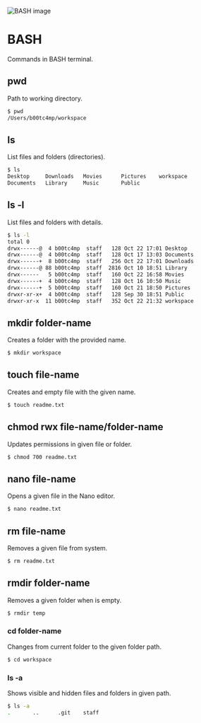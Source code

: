 ![BASH image](https://upload.wikimedia.org/wikipedia/commons/thumb/8/82/Gnu-bash-logo.svg/1200px-Gnu-bash-logo.svg.png)

# BASH

Commands in BASH terminal.

## pwd

Path to working directory.

```sh
$ pwd
/Users/b00tc4mp/workspace
```

## ls

List files and folders (directories).

```sh
$ ls
Desktop		Downloads	Movies		Pictures	workspace
Documents	Library		Music		Public
```

## ls -l

List files and folders with details.

```sh
$ ls -l
total 0
drwx------@  4 b00tc4mp  staff   128 Oct 22 17:01 Desktop
drwx------@  4 b00tc4mp  staff   128 Oct 17 13:03 Documents
drwx------+  8 b00tc4mp  staff   256 Oct 22 17:01 Downloads
drwx------@ 88 b00tc4mp  staff  2816 Oct 10 18:51 Library
drwx------   5 b00tc4mp  staff   160 Oct 22 16:58 Movies
drwx------+  4 b00tc4mp  staff   128 Oct 16 10:50 Music
drwx------+  5 b00tc4mp  staff   160 Oct 21 18:50 Pictures
drwxr-xr-x+  4 b00tc4mp  staff   128 Sep 30 18:51 Public
drwxr-xr-x  11 b00tc4mp  staff   352 Oct 22 21:32 workspace
```

## mkdir folder-name

Creates a folder with the provided name.

```sh
$ mkdir workspace
```

## touch file-name

Creates and empty file with the given name.

```sh
$ touch readme.txt
```

## chmod rwx file-name/folder-name

Updates permissions in given file or folder.

```sh
$ chmod 700 readme.txt
```

## nano file-name

Opens a given file in the Nano editor.

```sh
$ nano readme.txt
```

## rm file-name

Removes a given file from system.

```sh
$ rm readme.txt
```

## rmdir folder-name

Removes a given folder when is empty.

```sh
$ rmdir temp
```

### cd folder-name

Changes from current folder to the given folder path.

```sh
$ cd workspace
```

### ls -a

Shows visible and hidden files and folders in given path.

```sh
$ ls -a
.       ..      .git    staff
```
